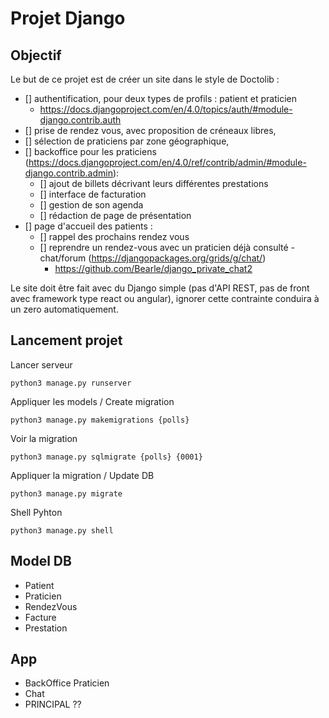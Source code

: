 # Projet Django

## Objectif
Le but de ce projet est de créer un site dans le style de Doctolib : 
- [] authentification, pour deux types de profils : patient et praticien
    - https://docs.djangoproject.com/en/4.0/topics/auth/#module-django.contrib.auth
- [] prise de rendez vous, avec proposition de créneaux libres,
- [] sélection de praticiens par zone géographique,
- [] backoffice pour les praticiens (https://docs.djangoproject.com/en/4.0/ref/contrib/admin/#module-django.contrib.admin):
    - [] ajout de billets décrivant leurs différentes prestations
    - [] interface de facturation
    - [] gestion de son agenda
    - [] rédaction de page de présentation
- [] page d'accueil des patients :
    - [] rappel des prochains rendez vous
    - [] reprendre un rendez-vous avec un praticien déjà consulté - chat/forum (https://djangopackages.org/grids/g/chat/)
        - https://github.com/Bearle/django_private_chat2

Le site doit être fait avec du Django simple (pas d'API REST, pas de front avec framework type react ou angular), ignorer cette contrainte conduira à un zero automatiquement.

## Lancement projet
Lancer serveur
````
python3 manage.py runserver
````

Appliquer les models / Create migration
```
python3 manage.py makemigrations {polls}
```

Voir la migration
```
python3 manage.py sqlmigrate {polls} {0001}
```

Appliquer la migration / Update DB
```
python3 manage.py migrate
```

Shell Pyhton
```
python3 manage.py shell
```


## Model DB
- Patient
- Praticien
- RendezVous
- Facture
- Prestation

## App
- BackOffice Praticien
- Chat
- PRINCIPAL ??
